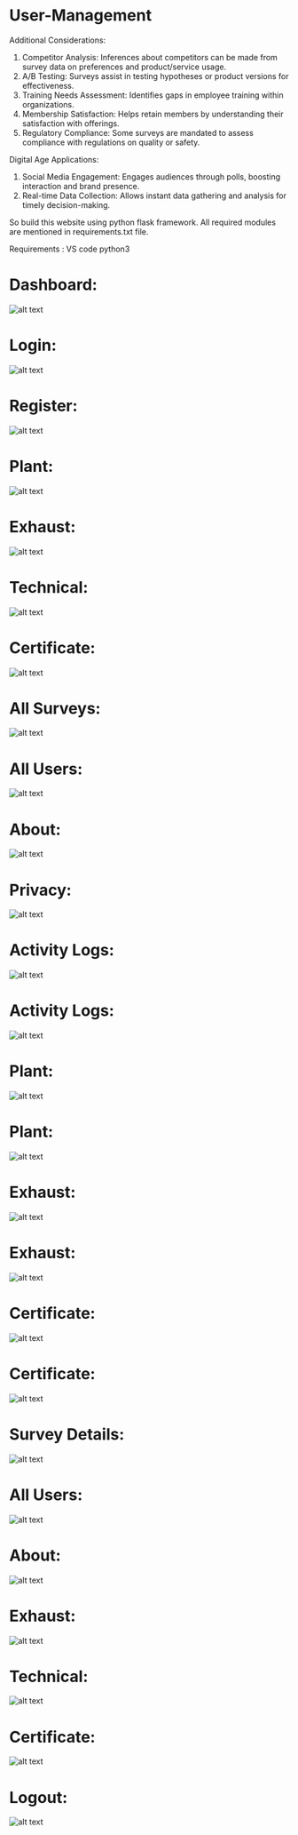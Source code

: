 # User-Management

Additional Considerations:
1. Competitor Analysis: Inferences about competitors can be made from survey data on preferences and product/service usage.
2. A/B Testing: Surveys assist in testing hypotheses or product versions for effectiveness.
3. Training Needs Assessment: Identifies gaps in employee training within organizations.
4. Membership Satisfaction: Helps retain members by understanding their satisfaction with offerings.
5. Regulatory Compliance: Some surveys are mandated to assess compliance with regulations on quality or safety.

Digital Age Applications:
1. Social Media Engagement: Engages audiences through polls, boosting interaction and brand presence.
2. Real-time Data Collection: Allows instant data gathering and analysis for timely decision-making.

So build this website using python flask framework. All required modules are mentioned in requirements.txt file.

Requirements :
VS code
python3

# Dashboard:
![alt text](https://github.com/thato2-5/Flask_Web_Apps/blob/User-Management/dashboard.png)

# Login:
![alt text](https://github.com/thato2-5/Flask_Web_Apps/blob/User-Management/login.png)

# Register:
![alt text](https://github.com/thato2-5/Flask_Web_Apps/blob/User-Management/register.png)

# Plant:
![alt text](https://github.com/thato2-5/Flask_Web_Apps/blob/User-Management/plant01.png)

# Exhaust:
![alt text](https://github.com/thato2-5/Flask_Web_Apps/blob/User-Management/exhaust01.png)

# Technical:
![alt text](https://github.com/thato2-5/Flask_Web_Apps/blob/User-Management/technical01.png)

# Certificate:
![alt text](https://github.com/thato2-5/Flask_Web_Apps/blob/User-Management/certificate01.png)

# All Surveys:
![alt text](https://github.com/thato2-5/Flask_Web_Apps/blob/User-Management/all_surveys.png)

# All Users:
![alt text](https://github.com/thato2-5/Flask_Web_Apps/blob/User-Management/all_users.png)

# About:
![alt text](https://github.com/thato2-5/Flask_Web_Apps/blob/User-Management/about01.png)

# Privacy:
![alt text](https://github.com/thato2-5/Flask_Web_Apps/blob/User-Management/privacy01.png)

# Activity Logs:
![alt text](https://github.com/thato2-5/Flask_Web_Apps/blob/User-Management/activity_logs.png)

# Activity Logs:
![alt text](https://github.com/thato2-5/Flask_Web_Apps/blob/User-Management/activity_logs_filter.png)

# Plant:
![alt text](https://github.com/thato2-5/Flask_Web_Apps/blob/User-Management/plant_data.png)

# Plant:
![alt text](https://github.com/thato2-5/Flask_Web_Apps/blob/User-Management/plant_data_filter.png)

# Exhaust:
![alt text](https://github.com/thato2-5/Flask_Web_Apps/blob/User-Management/exhaust_data.png)

# Exhaust:
![alt text](https://github.com/thato2-5/Flask_Web_Apps/blob/User-Management/exhaust_data_filter.png)

# Certificate:
![alt text](https://github.com/thato2-5/Flask_Web_Apps/blob/User-Management/certificate_data.png)

# Certificate:
![alt text](https://github.com/thato2-5/Flask_Web_Apps/blob/User-Management/certificate_data_filter.png)

# Survey Details:
![alt text](https://github.com/thato2-5/Flask_Web_Apps/blob/User-Management/all_survey's.png)

# All Users:
![alt text](https://github.com/thato2-5/Flask_Web_Apps/blob/User-Management/all_users.png)

# About:
![alt text](https://github.com/thato2-5/Flask_Web_Apps/blob/User-Management/about01.png)

# Exhaust:
![alt text](https://github.com/thato2-5/Flask_Web_Apps/blob/User-Management/privacy01.png)

# Technical:
![alt text](https://github.com/thato2-5/Flask_Web_Apps/blob/User-Management/activity_logs.png)

# Certificate:
![alt text](https://github.com/thato2-5/Flask_Web_Apps/blob/User-Management/activity_logs_filter.png)

# Logout:
![alt text](https://github.com/thato2-5/Flask_Web_Apps/blob/User-Management/logout_success.png)

